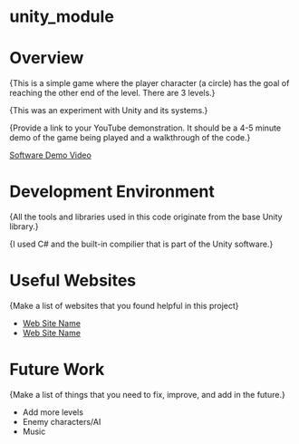 # unity_module
 
# Overview

{This is a simple game where the player character (a circle) has the goal of reaching the other end of the level. There are 3 levels.}

{This was an experiment with Unity and its systems.}

{Provide a link to your YouTube demonstration.  It should be a 4-5 minute demo of the game being played and a walkthrough of the code.}

[Software Demo Video](https://youtu.be/3uSCk_zdc_Q)

# Development Environment

{All the tools and libraries used in this code originate from the base Unity library.}

{I used C# and the built-in compilier that is part of the Unity software.}

# Useful Websites

{Make a list of websites that you found helpful in this project}
* [Web Site Name](https://www.youtube.com/watch?v=nPigL-dIqgE)
* [Web Site Name](https://www.youtube.com/watch?v=TcranVQUQ5U)

# Future Work

{Make a list of things that you need to fix, improve, and add in the future.}
* Add more levels
* Enemy characters/AI
* Music
